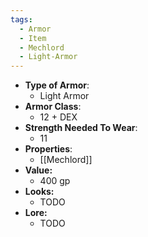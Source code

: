 ```yaml
---
tags:
  - Armor
  - Item
  - Mechlord
  - Light-Armor
---
```

- __Type of Armor__:
	* Light Armor
- __Armor Class__:
	* 12 + DEX
- __Strength Needed To Wear__:
	* 11
- __Properties__:
	* [[Mechlord]]
- **Value:**
	- 400 gp
- **Looks:**
	- TODO
- **Lore:**
	- TODO

